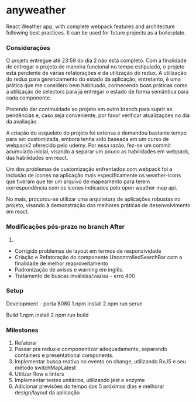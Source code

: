 # anyweather
React Weather app, with complete webpack features and architecture following best practices. It can be used for future projects as a boilerplate.


### Considerações

O projeto entregue até 23:59 do dia 2 não está completo.
Com a finalidade de entregar o projeto de maneira funcional no tempo estipulado, o projeto está pendente de várias refatorações
e da utilização do redux. A utilização do redux para gerenciamento do estado da aplicação, entretanto, é uma prática que me 
considero bem habituado, conhecendo boas práticas como a utilização de selectors para já entregar o estado de forma semântica
para cada componente.

Pretendo dar continuidade ao projeto em outro branch para suprir as pendências e, caso seja conveniente, por favor verificar atualizações no dia da avaliação.

A criação do esqueleto do projeto foi extensa e demandou bastante tempo para ser customizada, embora tenha sido baseada
em um curso de webpack2 oferecido pelo udemy. Por essa razão, fez-se um commit acumulado inicial,
visando a separar um pouco as habilidades em webpack, das habilidades em react.

Um dos problemas de customização enfrentados com webpack foi a inclusão de ícones na aplicação
mais especificamente os weather-icons que tiveram que ter um arquivo de mapeamento para terem correspondência com os ícones
indicados pelo open weather map api.

No mais, procurou-se utilizar uma arquitetura de aplicações robustas no projeto, visando à demonstração das melhores práticas
de desenvolvimento em react.

### Modificações pós-prazo no branch After
1.
 - Corrigido problemas de layout em termos de responsividade
 - Criação e Refatoração do componente UncontrolledSearchBar com a finalidade de melhor reaproveitamento
 - Padronização de avisos e warning em inglês.
 - Tratamento de buscas inválidas/vazias - erro 400

### Setup

Development - porta 8080
1.npm install
2.npm run serve

Build
1.npm install
2.npm run build

### Milestones

1. Refatorar
2. Passar pra redux e componentizar adequadamente, separando containers e presentational components.
3. Implementar busca reativa no evento on change, utilizando RxJS e seu método switchMapLatest
4. Utilizar flow e linters
5. Implementar testes unitários, utilizando jest e enzyme
6. Adicionar previsões do tempo dos 5 próximos dias e melhorar design/layout da aplicação

